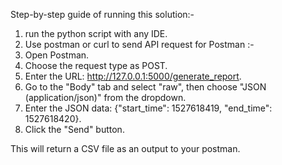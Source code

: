 Step-by-step guide of running this solution:-

1. run the python script with any IDE.
2. Use postman or curl to send API request
   for Postman :-
3. Open Postman.
4. Choose the request type as POST.
5. Enter the URL: http://127.0.0.1:5000/generate_report.
6. Go to the "Body" tab and select "raw", then choose "JSON (application/json)" from the dropdown.
7. Enter the JSON data: {"start_time": 1527618419, "end_time": 1527618420}.
8. Click the "Send" button.

This will return a CSV file as an output to your postman.
